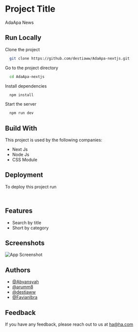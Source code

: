 
# Project Title

AdaApa News


## Run Locally

Clone the project

```bash
  git clone https://github.com/destiaww/AdaApa-nextjs.git
```

Go to the project directory

```bash
  cd AdaApa-nextjs
```

Install dependencies

```bash
  npm install
```

Start the server

```bash
  npm run dev
```


## Build With

This project is used by the following companies:

- Next Js
- Node Js
- CSS Module
## Deployment

To deploy this project run

```bash
  
```


## Features

- Search by title
- Short by category


## Screenshots

![App Screenshot](https://via.placeholder.com/468x300?text=App+Screenshot+Here)


## Authors

- [@Abyansyah](https://github.com/Abyansyah)
- [@arumm8](https://github.com/arumm8)
- [@destiaww](https://github.com/destiaww)
- [@FavianIbra](https://github.com/FavianIbra)

## Feedback

If you have any feedback, please reach out to us at ha@ha.com

